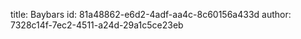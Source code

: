 title: Baybars
id: 81a48862-e6d2-4adf-aa4c-8c60156a433d
author: 7328c14f-7ec2-4511-a24d-29a1c5ce23eb
